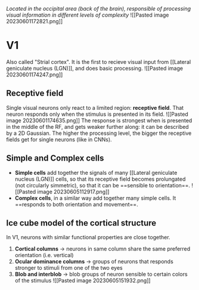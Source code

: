 _Located in the occipital area (back of the brain), responsible of processing visual information in different levels of complexity_
![[Pasted image 20230601172821.png]]
# V1
Also called "Strial cortex".
It is the first to recieve visual input from [[Lateral geniculate nucleus (LGN)]], and does basic processing.
![[Pasted image 20230601174247.png]]
## Receptive field
Single visual neurons only react to a limited region: **receptive field**.
That neuron responds only when the stimulus is presented in its field.
![[Pasted image 20230601174635.png]]
The response is strongest when is presented in the middle of the RF, and gets weaker further along: it can be described by a 2D Gaussian.
The higher the processing level, the bigger the receptive fields get for single neurons (like in CNNs).
## Simple and Complex cells
- **Simple cells** add together the signals of many [[Lateral geniculate nucleus (LGN)]] cells, so that its receptive field becomes prolungated (not circularly simmetric), so that it can be ==sensible to orientation==.
![[Pasted image 20230605112917.png]]
- **Complex cells**, in a similar way add together many simple cells. It ==responds to both orientation and movement==.
## Ice cube model of the cortical structure
In V1, neurons with similar functional properties are close together.
1) **Cortical columns** -> neurons in same column share the same preferred orientation (i.e. vertical)
2) **Ocular dominance columns** -> groups of neurons that responds stronger to stimuli from one of the two eyes
3) **Blob and interblob** -> blob groups of neuron sensible to certain colors of the stimulus
![[Pasted image 20230605151932.png]]